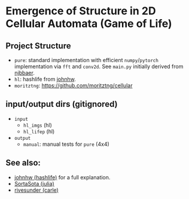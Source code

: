 # Emergence of Structure in 2D Cellular Automata (Game of Life)

## Project Structure
- `pure`: standard implementation with efficient `numpy`/`pytorch` implementation via `fft` and `conv2d`. See `main.py` initially derived from [njbbaer](https://gist.github.com/njbbaer/4da02e2960636d349e9bae7ae43c213c).
- `hl`: hashlife from [johnhw](https://github.com/johnhw/hashlife).
- `moritztng`: https://github.com/moritztng/cellular

## input/output dirs (gitignored)
- `input`
  - `hl_imgs` (hl)
  - `hl_lifep` (hl)
- `output`
  - `manual`: manual tests for `pure` (4x4)

## See also:
- [johnhw (hashlife)](https://johnhw.github.io/hashlife/index.md.html) for a full explanation.
- [SortaSota (julia)](https://rivesunder.github.io/SortaSota/2021/09/27/faster_life_julia.html)
- [rivesunder (carle)](https://github.com/rivesunder/carle)
